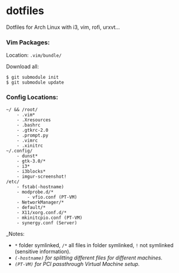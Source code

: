 dotfiles
========

Dotfiles for Arch Linux with i3, vim, rofi, urxvt...


### Vim Packages:

Location: `.vim/bundle/`

Download all:
```
$ git submodule init
$ git submodule update
```

### Config Locations:

```
~/ && /root/
    - .vim*
    - .Xresources
    - .bashrc
    - .gtkrc-2.0
    - .prompt.py
    - .vimrc
    - .xinitrc
~/.config/
    - dunst*
    - gtk-3.0/*
    - i3*
    - i3blocks*
    - imgur-screenshot!
/etc/
    - fstab(-hostname)
    - modprobe.d/*
        - vfio.conf (PT-VM)
    - NetworkManager/*
    - default/*
    - X11/xorg.conf.d/*
    - mkinitcpio.conf (PT-VM)
    - synergy.conf (Server)
```
_Notes:
- `*` folder symlinked, `/*` all files in folder symlinked, `!` not symlinked (sensitive information).
- _`(-hostname)` for splitting different files for different machines._
- _`(PT-VM)` for PCI passthrough Virtual Machine setup._
